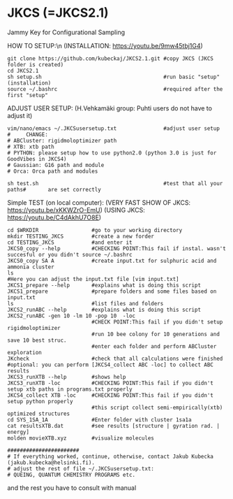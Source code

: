 # JKCS (=JKCS2.1) 
Jammy Key for Configurational Sampling

  HOW TO SETUP:\n
  (INSTALLATION: https://youtu.be/9mw45tbj1G4)

    git clone https://github.com/kubeckaj/JKCS2.1.git #copy JKCS (JKCS folder is created)
    cd JKCS2.1
    sh setup.sh                                       #run basic "setup" (installation)
    source ~/.bashrc                                  #required after the first "setup"
    
 ADJUST USER SETUP:
 (H.Vehkamäki group: Puhti users do not have to adjust it)
 
    vim/nano/emacs ~/.JKCSusersetup.txt               #adjust user setup
    #     CHANGE:
    # ABCluster: rigidmoloptimizer path
    # XTB: xtb path
    # PYTHON: please setup how to use python2.0 (python 3.0 is just for GoodVibes in JKCS4)
    # Gaussian: G16 path and module
    # Orca: Orca path and modules
    
    sh test.sh                                        #test that all your paths#       are set correctly
   
  Simple TEST (on local computer):
  (VERY FAST SHOW OF JKCS: https://youtu.be/xKKWZrO-EmU)
  (USING JKCS: https://youtu.be/C4dAkhU7O8E)
   
    cd $WRKDIR                 #go to your working directory
    mkdir TESTING_JKCS         #create a new forder 
    cd TESTING_JKCS            #and enter it
    JKCS0_copy --help          #CHECKING POINT:This fail if instal. wasn't succesful or you didn't source ~/.bashrc  
    JKCS0_copy SA A            #create input.txt for sulphuric acid and ammonia cluster
    ls
    #Here you can adjust the input.txt file [vim input.txt]
    JKCS1_prepare --help       #explains what is doing this script
    JKCS1_prepare              #prepare folders and some files based on input.txt
    ls                         #list files and folders
    JKCS2_runABC --help        #explains what is doing this script
    JKCS2_runABC -gen 10 -lm 10 -pop 10  -loc
                               #CHECK POINT:This fail if you didn't setup rigidmoloptimizer
                               #run 10 bee colony for 10 generations and save 10 best struc.
                               #enter each folder and perform ABCluster exploration
    JKcheck                    #check that all calculations were finished
    #optional: you can perform [JKCS4_collect ABC -loc] to collect ABC results
    JKCS3_runXTB --help        #shows help
    JKCS3_runXTB -loc          #CHECKING POINT:This fail if you didn't setup xtb paths in programs.txt properly
    JKCS4_collect XTB -loc     #CHECKING POINT:This fail if you didn't setup python properly
                               #this script collect semi-empirically(xtb) optimized structures
    cd SYS_1SA_1A              #Enter folder with cluster 1sa1a
    cat resultsXTB.dat         #see results [structure | gyration rad. | energy]
    molden movieXTB.xyz        #visualize molecules
     
    #######################
    # If everything worked, continue, otherwise, contact Jakub Kubecka (jakub.kubecka@helsinki.fi).
    # adjust the rest of file ~/.JKCSusersetup.txt:
    # QUEING, QUANTUM CHEMISTRY PROGRAMS etc.
    
  and the rest you have to consult with manual 
    
    
   
 
